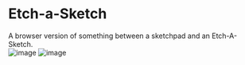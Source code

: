 # Etch-a-Sketch
A browser version of something between a sketchpad and an Etch-A-Sketch.
<br />
![image](https://github.com/user-attachments/assets/77fdb4dc-1a29-4741-aca8-0098d86784ed)
![image](https://github.com/user-attachments/assets/27e872e2-5351-40f1-98b7-0d2d3bace157)
